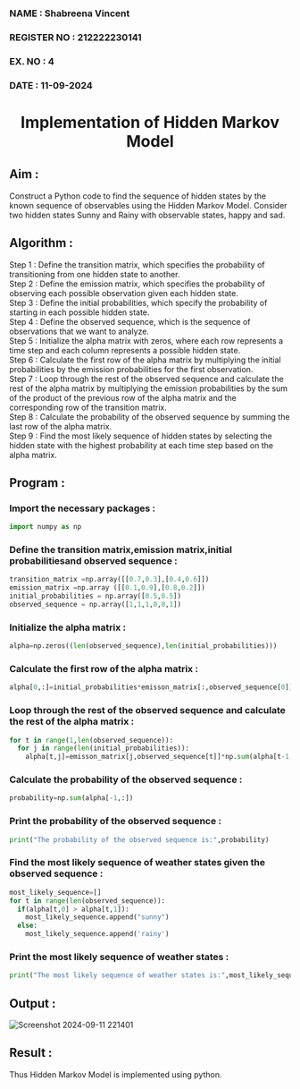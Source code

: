 <H3>NAME : Shabreena Vincent</H3>
<H3>REGISTER NO : 212222230141</H3>
<H3>EX. NO : 4</H3>
<H3>DATE : 11-09-2024</H3>
<H1 ALIGN =CENTER> Implementation of Hidden Markov Model</H1>

## Aim :
Construct a Python code to find the sequence of hidden states by the known sequence of observables using the Hidden Markov Model. Consider two hidden states Sunny and Rainy with observable states, happy and sad. 
## Algorithm :
Step 1 :
Define the transition matrix, which specifies the probability of transitioning from one hidden state to another.</br>
Step 2 :
Define the emission matrix, which specifies the probability of observing each possible observation given each hidden state.</br>
Step 3 :
Define the initial probabilities, which specify the probability of starting in each possible hidden state.</br>
Step 4 :
Define the observed sequence, which is the sequence of observations that we want to analyze.</br>
Step 5 :
Initialize the alpha matrix with zeros, where each row represents a time step and each column represents a possible hidden state.</br>
Step 6 :
Calculate the first row of the alpha matrix by multiplying the initial probabilities by the emission probabilities for the first observation.</br>
Step 7 :
Loop through the rest of the observed sequence and calculate the rest of the alpha matrix by multiplying the emission probabilities by the sum of the product of the previous row of the alpha matrix and the corresponding row of the transition matrix.</br>
Step 8 :
Calculate the probability of the observed sequence by summing the last row of the alpha matrix.</br>
Step 9 :
Find the most likely sequence of hidden states by selecting the hidden state with the highest probability at each time step based on the alpha matrix.</br>
##  Program :
### Import the necessary packages :
```python
import numpy as np
```
### Define the transition matrix,emission matrix,initial probabilitiesand observed sequence :

```python
transition_matrix =np.array([[0.7,0.3],[0.4,0.6]])
emission_matrix =np.array ([[0.1,0.9],[0.8,0.2]])
initial_probabilities = np.array([0.5,0.5])
observed_sequence = np.array([1,1,1,0,0,1])
```

### Initialize the alpha matrix :

```python
alpha=np.zeros((len(observed_sequence),len(initial_probabilities)))
```

### Calculate the first row of the alpha matrix :

```python
alpha[0,:]=initial_probabilities*emisson_matrix[:,observed_sequence[0]]
```

### Loop through the rest of the observed sequence and calculate the rest of the alpha matrix :

```python
for t in range(1,len(observed_sequence)):
  for j in range(len(initial_probabilities)):
    alpha[t,j]=emisson_matrix[j,observed_sequence[t]]*np.sum(alpha[t-1,:]*transition_matrix[:,j])
```
### Calculate the probability of the observed sequence :

```python
probability=np.sum(alpha[-1,:])
```

### Print the probability of the observed sequence :

```python
print("The probability of the observed sequence is:",probability)
```

### Find the most likely sequence of weather states given the observed sequence :

```python
most_likely_sequence=[]
for t in range(len(observed_sequence)):
  if(alpha[t,0] > alpha[t,1]):
    most_likely_sequence.append("sunny")
  else:
    most_likely_sequence.append('rainy')
```
### Print the most likely sequence of weather states :

```python
print("The most likely sequence of weather states is:",most_likely_sequence)
```

## Output :
![Screenshot 2024-09-11 221401](https://github.com/user-attachments/assets/b5af57f8-d894-4d6d-b132-2dd5561b7b60)


## Result :

Thus Hidden Markov Model is implemented using python.
